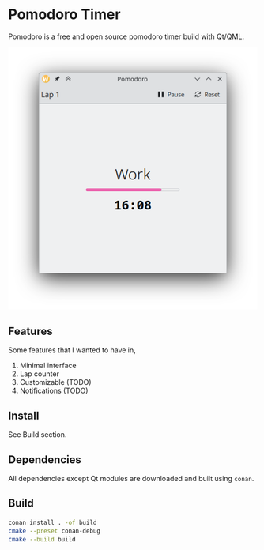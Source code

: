 # Pomodoro Timer

Pomodoro is a free and open source pomodoro timer build with Qt/QML.

![Main Window](screenshots/readme.png)

## Features

Some features that I wanted to have in,

1. Minimal interface
1. Lap counter
1. Customizable (TODO)
1. Notifications (TODO)

## Install

See Build section.

## Dependencies

All dependencies except Qt modules are downloaded and built using `conan`.

## Build

```bash
conan install . -of build
cmake --preset conan-debug
cmake --build build
```
